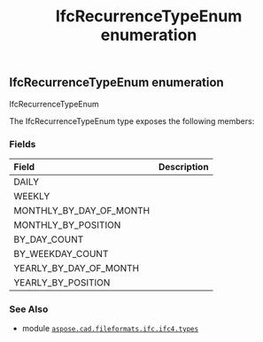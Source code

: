 ﻿---
title: IfcRecurrenceTypeEnum enumeration
second_title: Aspose.CAD for Python via .NET API References
description: 
type: docs
weight: 3360
url: /python-net/aspose.cad.fileformats.ifc.ifc4.types/ifcrecurrencetypeenum/
is_root: false
---

## IfcRecurrenceTypeEnum enumeration

IfcRecurrenceTypeEnum



The IfcRecurrenceTypeEnum type exposes the following members:

### Fields
| Field | Description |
| :- | :- |
| DAILY |  |
| WEEKLY |  |
| MONTHLY_BY_DAY_OF_MONTH |  |
| MONTHLY_BY_POSITION |  |
| BY_DAY_COUNT |  |
| BY_WEEKDAY_COUNT |  |
| YEARLY_BY_DAY_OF_MONTH |  |
| YEARLY_BY_POSITION |  |



### See Also
* module [`aspose.cad.fileformats.ifc.ifc4.types`](..)
